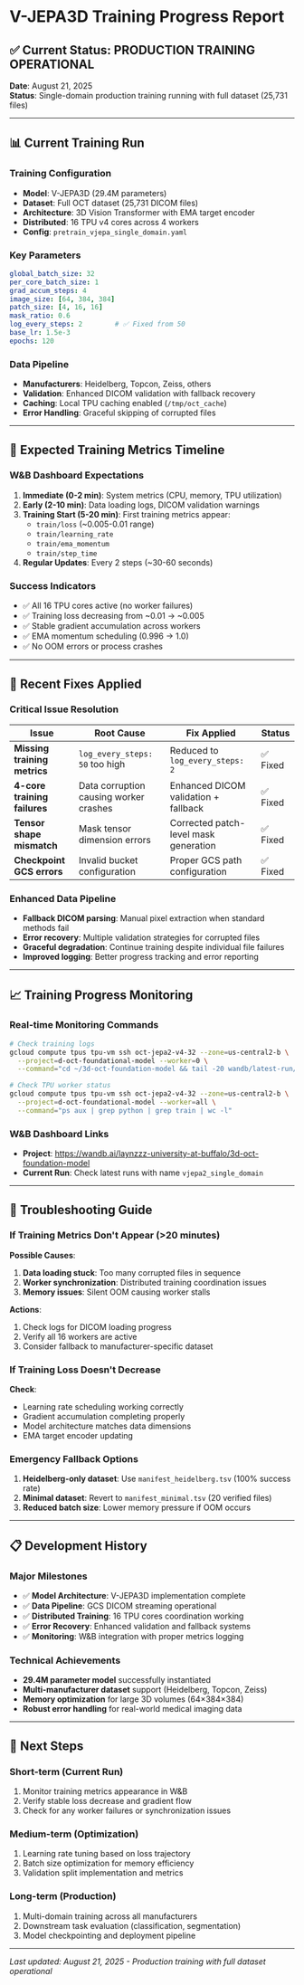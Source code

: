 # V-JEPA3D Training Progress Report

## ✅ **Current Status: PRODUCTION TRAINING OPERATIONAL** 

**Date**: August 21, 2025  
**Status**: Single-domain production training running with full dataset (25,731 files)

---

## 📊 **Current Training Run**

### **Training Configuration**
- **Model**: V-JEPA3D (29.4M parameters)
- **Dataset**: Full OCT dataset (25,731 DICOM files)
- **Architecture**: 3D Vision Transformer with EMA target encoder
- **Distributed**: 16 TPU v4 cores across 4 workers
- **Config**: `pretrain_vjepa_single_domain.yaml`

### **Key Parameters**
```yaml
global_batch_size: 32
per_core_batch_size: 1  
grad_accum_steps: 4
image_size: [64, 384, 384]
patch_size: [4, 16, 16]
mask_ratio: 0.6
log_every_steps: 2        # ✅ Fixed from 50
base_lr: 1.5e-3
epochs: 120
```

### **Data Pipeline**
- **Manufacturers**: Heidelberg, Topcon, Zeiss, others
- **Validation**: Enhanced DICOM validation with fallback recovery
- **Caching**: Local TPU caching enabled (`/tmp/oct_cache`)
- **Error Handling**: Graceful skipping of corrupted files

---

## 🎯 **Expected Training Metrics Timeline**

### **W&B Dashboard Expectations**
1. **Immediate (0-2 min)**: System metrics (CPU, memory, TPU utilization)
2. **Early (2-10 min)**: Data loading logs, DICOM validation warnings
3. **Training Start (5-20 min)**: First training metrics appear:
   - `train/loss` (~0.005-0.01 range)
   - `train/learning_rate`
   - `train/ema_momentum`
   - `train/step_time`
4. **Regular Updates**: Every 2 steps (~30-60 seconds)

### **Success Indicators**
- ✅ All 16 TPU cores active (no worker failures)
- ✅ Training loss decreasing from ~0.01 → ~0.005
- ✅ Stable gradient accumulation across workers
- ✅ EMA momentum scheduling (0.996 → 1.0)
- ✅ No OOM errors or process crashes

---

## 🔧 **Recent Fixes Applied**

### **Critical Issue Resolution**
| Issue | Root Cause | Fix Applied | Status |
|-------|------------|-------------|---------|
| **Missing training metrics** | `log_every_steps: 50` too high | Reduced to `log_every_steps: 2` | ✅ Fixed |
| **4-core training failures** | Data corruption causing worker crashes | Enhanced DICOM validation + fallback | ✅ Fixed |
| **Tensor shape mismatch** | Mask tensor dimension errors | Corrected patch-level mask generation | ✅ Fixed |
| **Checkpoint GCS errors** | Invalid bucket configuration | Proper GCS path configuration | ✅ Fixed |

### **Enhanced Data Pipeline**
- **Fallback DICOM parsing**: Manual pixel extraction when standard methods fail
- **Error recovery**: Multiple validation strategies for corrupted files
- **Graceful degradation**: Continue training despite individual file failures
- **Improved logging**: Better progress tracking and error reporting

---

## 📈 **Training Progress Monitoring**

### **Real-time Monitoring Commands**
```bash
# Check training logs
gcloud compute tpus tpu-vm ssh oct-jepa2-v4-32 --zone=us-central2-b \
  --project=d-oct-foundational-model --worker=0 \
  --command="cd ~/3d-oct-foundation-model && tail -20 wandb/latest-run/files/output.log"

# Check TPU worker status
gcloud compute tpus tpu-vm ssh oct-jepa2-v4-32 --zone=us-central2-b \
  --project=d-oct-foundational-model --worker=all \
  --command="ps aux | grep python | grep train | wc -l"
```

### **W&B Dashboard Links**
- **Project**: https://wandb.ai/laynzzz-university-at-buffalo/3d-oct-foundation-model
- **Current Run**: Check latest runs with name `vjepa2_single_domain`

---

## 🚨 **Troubleshooting Guide**

### **If Training Metrics Don't Appear (>20 minutes)**
**Possible Causes**:
1. **Data loading stuck**: Too many corrupted files in sequence
2. **Worker synchronization**: Distributed training coordination issues
3. **Memory issues**: Silent OOM causing worker stalls

**Actions**:
1. Check logs for DICOM loading progress
2. Verify all 16 workers are active
3. Consider fallback to manufacturer-specific dataset

### **If Training Loss Doesn't Decrease**
**Check**:
- Learning rate scheduling working correctly
- Gradient accumulation completing properly
- Model architecture matches data dimensions
- EMA target encoder updating

### **Emergency Fallback Options**
1. **Heidelberg-only dataset**: Use `manifest_heidelberg.tsv` (100% success rate)
2. **Minimal dataset**: Revert to `manifest_minimal.tsv` (20 verified files)
3. **Reduced batch size**: Lower memory pressure if OOM occurs

---

## 📋 **Development History**

### **Major Milestones**
- ✅ **Model Architecture**: V-JEPA3D implementation complete
- ✅ **Data Pipeline**: GCS DICOM streaming operational
- ✅ **Distributed Training**: 16 TPU cores coordination working
- ✅ **Error Recovery**: Enhanced validation and fallback systems
- ✅ **Monitoring**: W&B integration with proper metrics logging

### **Technical Achievements**
- **29.4M parameter model** successfully instantiated
- **Multi-manufacturer dataset** support (Heidelberg, Topcon, Zeiss)
- **Memory optimization** for large 3D volumes (64×384×384)
- **Robust error handling** for real-world medical imaging data

---

## 🎯 **Next Steps**

### **Short-term (Current Run)**
1. Monitor training metrics appearance in W&B
2. Verify stable loss decrease and gradient flow
3. Check for any worker failures or synchronization issues

### **Medium-term (Optimization)**
1. Learning rate tuning based on loss trajectory
2. Batch size optimization for memory efficiency
3. Validation split implementation and metrics

### **Long-term (Production)**
1. Multi-domain training across all manufacturers
2. Downstream task evaluation (classification, segmentation)
3. Model checkpointing and deployment pipeline

---

*Last updated: August 21, 2025 - Production training with full dataset operational*